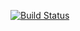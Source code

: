 
 
[![Build Status](https://travis-ci.com/elaissoussi/home-beauty.svg?branch=master)](https://travis-ci.com/elaissoussi/home-beauty)
